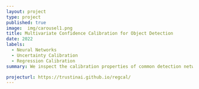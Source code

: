 ```yaml
---
layout: project
type: project
published: true
image:  img/carousel1.png
title: Multivariate Confidence Calibration for Object Detection
date: 2022
labels:
  - Neural Networks
  - Uncertainty Calibration
  - Regression Calibration
summary: We inspect the calibration properties of common detection networks and extend state-of-the-art recalibration methods. Our methods use a Gaussian process (GP) recalibration scheme that yields parametric distributions as output (e.g. Gaussian or Cauchy). The usage of GP recalibration allows for a local (conditional) uncertainty calibration by capturing dependencies between neighboring samples. The use of parametric distributions such as as Gaussian allows for a simplified adaption of calibration in subsequent processes, e.g., for Kalman filtering in the scope of object tracking. 

projecturl: https://trustinai.github.io/regcal/
---
```

